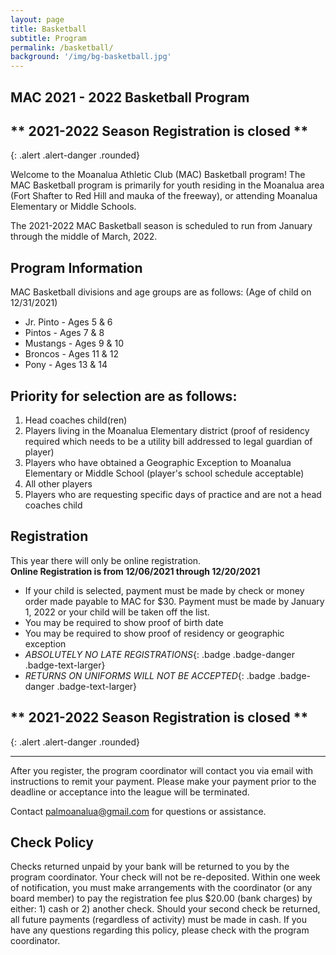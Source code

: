 ```yaml
---
layout: page
title: Basketball
subtitle: Program
permalink: /basketball/
background: '/img/bg-basketball.jpg'
---
```


MAC 2021 - 2022 Basketball Program
----------------------------------
## ** 2021-2022 Season Registration is closed **
{: .alert .alert-danger .rounded}

Welcome to the Moanalua Athletic Club (MAC) Basketball program! The MAC Basketball program is primarily for youth residing in the Moanalua area (Fort Shafter to Red Hill and mauka of the freeway), or attending Moanalua Elementary or Middle Schools.

The 2021-2022 MAC Basketball season is scheduled to run from January through the middle of March, 2022.

Program Information
-------------------
MAC Basketball divisions and age groups are as follows: (Age of child on 12/31/2021)

* Jr. Pinto - Ages 5 & 6
* Pintos - Ages 7 & 8
* Mustangs - Ages 9 & 10
* Broncos - Ages 11 & 12
* Pony - Ages 13 & 14

Priority for selection are as follows:
--------------------------------------
1. Head coaches child(ren)
1. Players living in the Moanalua Elementary district (proof of residency required which needs to be a utility bill addressed to legal guardian of player)
1. Players who have obtained a Geographic Exception to Moanalua Elementary or Middle School (player's school schedule acceptable)
1. All other players
1. Players who are requesting specific days of practice and are not a head coaches child

Registration
------------
This year there will only be online registration.  
**Online Registration is from 12/06/2021 through 12/20/2021**

* If your child is selected, payment must be made by check or money order made payable to MAC for $30. Payment must be made by January 1, 2022 or your child will be taken off the list.
* You may be required to show proof of birth date
* You may be required to show proof of residency or geographic exception
* *ABSOLUTELY NO LATE REGISTRATIONS*{: .badge .badge-danger .badge-text-larger}
* *RETURNS ON UNIFORMS WILL NOT BE ACCEPTED*{: .badge .badge-danger .badge-text-larger}

## ** 2021-2022 Season Registration is closed **
{: .alert .alert-danger .rounded}

------------
After you register, the program coordinator will contact you via email  with instructions to remit your payment. Please make your payment prior to the deadline or acceptance into the league will be terminated.

Contact [palmoanalua@gmail.com](mailto:palmoanalua@gmail.com)  for questions or assistance.

Check Policy
------------
Checks returned unpaid by your bank will be returned to you by the program coordinator. Your check will not be re-deposited. Within one week of notification, you must make arrangements with the coordinator (or any board member) to pay the registration fee plus $20.00 (bank charges) by either: 1) cash or 2) another check. Should your second check be returned, all future payments (regardless of activity) must be made in cash. If you have any questions regarding this policy, please check with the program coordinator.

